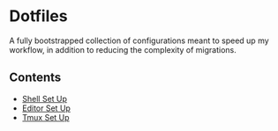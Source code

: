 # Dotfiles

A fully bootstrapped collection of configurations meant to speed up my workflow,
in addition to reducing the complexity of migrations.

## Contents

- [Shell Set Up](./shell)
- [Editor Set Up](./nvim)
- [Tmux Set Up]('./tmux')
